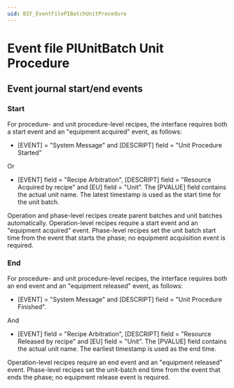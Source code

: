 ```yaml
---
uid: BIF_EventFilePIBatchUnitProcedure
---
```


# Event file PIUnitBatch Unit Procedure

<!-- Customized for FactoryTalk. SQL start/end events removed -->

<!-- Needs introductory sentence -->

## Event journal start/end events

<!-- Needs introductory sentence, but the real question is if this heading is needed because there is no second heading 2 -->

### Start

For procedure- and unit procedure-level recipes, the interface requires both a start event and an "equipment acquired" event, as follows:

* [EVENT] = "System Message" and [DESCRIPT] field = "Unit Procedure Started"

Or

* [EVENT] field = "Recipe Arbitration", [DESCRIPT] field = "Resource Acquired by recipe" and [EU] field = "Unit". The [PVALUE] field contains the actual unit name.
The latest timestamp is used as the start time for the unit batch.

Operation and phase-level recipes create parent batches and unit batches automatically. Operation-level recipes require a start event and an "equipment acquired" event. Phase-level recipes set the unit batch start time from the event that starts the phase; no equipment acquisition event is required.

### End

For procedure- and unit procedure-level recipes, the interface requires both an end event and an "equipment released" event, as follows:

* [EVENT] = "System Message" and [DESCRIPT] field = "Unit Procedure Finished".

And

* [EVENT] field = "Recipe Arbitration", [DESCRIPT] field = "Resource Released by recipe" and [EU] field = "Unit". The [PVALUE] field contains the actual unit name.
The earliest timestamp is used as the end time.

Operation-level recipes require an end event and an "equipment released" event. Phase-level recipes set the unit-batch end time from the event that ends the phase; no equipment release event is required.
